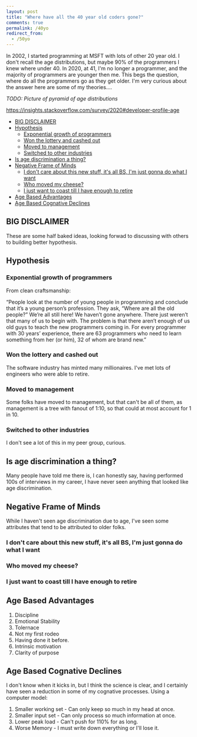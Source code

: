 ```yaml
---
layout: post
title: "Where have all the 40 year old coders gone?"
comments: true
permalink: /40yo
redirect_from:
  - /50yo
---
```


In 2002, I started programming at MSFT with lots of other 20 year old. I don't recall the age distributions, but maybe 90% of the programmers I knew where under 40. In 2020, at 41, I'm no longer a programmer, and the majority of programmers are younger then me. This begs the question, where do all the programmers go as they get older. I'm very curious about the answer here are some of my theories....

_TODO: Picture of pyramid of age distributions_

<https://insights.stackoverflow.com/survey/2020#developer-profile-age>

<!-- prettier-ignore-start -->
<!-- vim-markdown-toc GFM -->

- [BIG DISCLAIMER](#big-disclaimer)
- [Hypothesis](#hypothesis)
    - [Exponential growth of programmers](#exponential-growth-of-programmers)
    - [Won the lottery and cashed out](#won-the-lottery-and-cashed-out)
    - [Moved to management](#moved-to-management)
    - [Switched to other industries](#switched-to-other-industries)
- [Is age discrimination a thing?](#is-age-discrimination-a-thing)
- [Negative Frame of Minds](#negative-frame-of-minds)
    - [I don't care about this new stuff, it's all BS, I'm just gonna do what I want](#i-dont-care-about-this-new-stuff-its-all-bs-im-just-gonna-do-what-i-want)
    - [Who moved my cheese?](#who-moved-my-cheese)
    - [I just want to coast till I have enough to retire](#i-just-want-to-coast-till-i-have-enough-to-retire)
- [Age Based Advantages](#age-based-advantages)
- [Age Based Cognative Declines](#age-based-cognative-declines)

<!-- vim-markdown-toc -->
<!-- prettier-ignore-end -->

## BIG DISCLAIMER

These are some half baked ideas, looking forwad to discussing with others to building better hypothesis.

## Hypothesis

### Exponential growth of programmers

From clean craftsmanship:

“People look at the number of young people in programming and conclude that it’s a young person’s profession. They ask, “Where are all the old people?” We’re all still here! We haven’t gone anywhere. There just weren’t that many of us to begin with. The problem is that there aren’t enough of us old guys to teach the new programmers coming in. For every programmer with 30 years’ experience, there are 63 programmers who need to learn something from her (or him), 32 of whom are brand new.”

### Won the lottery and cashed out

The software industry has minted many millionaires. I've met lots of engineers who were able to retire.

### Moved to management

Some folks have moved to management, but that can't be all of them, as management is a tree with fanout of 1:10, so that could at most account for 1 in 10.

### Switched to other industries

I don't see a lot of this in my peer group, curious.

## Is age discrimination a thing?

Many people have told me there is, I can honestly say, having performed 100s of interviews in my career, I have never seen anything that looked like age discrimination.

## Negative Frame of Minds

While I haven't seen age discrimination due to age, I've seen some attributes that tend to be attributed to older folks.

### I don't care about this new stuff, it's all BS, I'm just gonna do what I want

### Who moved my cheese?

### I just want to coast till I have enough to retire

## Age Based Advantages

1. Discipline
1. Emotional Stability
1. Tolernace
1. Not my first rodeo
1. Having done it before.
1. Intrinsic motivation
1. Clarity of purpose

## Age Based Cognative Declines

I don't know when it kicks in, but I think the science is clear, and I certainly have seen a reduction in some of my cognative processes. Using a computer model:

1. Smaller working set - Can only keep so much in my head at once.
1. Smaller input set - Can only process so much information at once.
1. Lower peak load - Can't push for 110% for as long.
1. Worse Memory - I must write down everything or I'll lose it.
